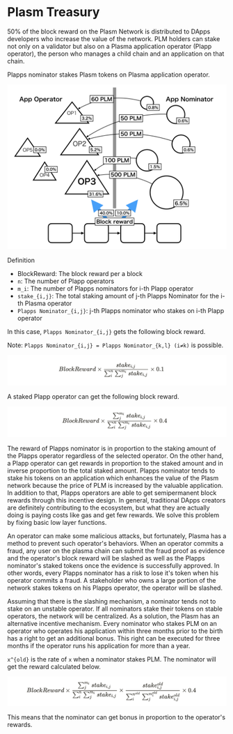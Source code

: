 # Plasm Treasury

50% of the block reward on the Plasm Network is distributed to DApps developers who increase the value of the network. PLM holders can stake not only on a validator but also on a Plasma application operator (Plapp operator), the person who manages a child chain and an application on that chain. 

Plapps nominator stakes Plasm tokens on Plasma application operator.

![PlasmTreasury](../img/004.jpg)

Definition

- BlockReward: The block reward per a block
- `n`: The number of Plapp operators
- `m_i`: The number of Plapps nominators for i-th Plapp operator
- `stake_{i,j}`: The total staking amount of j-th Plapps Nominator for the i-th Plasma operator
- `Plapps Nominator_{i,j}`: j-th Plapps nominator who stakes on i-th Plapp operator

In this case,  `Plapps Nominator_{i,j}` gets the following block reward. 

Note:  `Plapps Nominator_{i,j} = Plapps Nominator_{k,l} (i≠k)` is possible. 

![NominatorReward](../img/reward1.png)

A staked Plapp operator can get the following block reward.

![OperatorReward](../img/reward2.png)

The reward of Plapps nominator is in proportion to the staking amount of the Plapps operator regardless of the selected operator. On the other hand, a Plapp operator can get rewards in proportion to the staked amount and  in inverse proportion to the total staked amount. Plapps nominator tends to stake his tokens on an application which enhances the value of the Plasm network because the price of PLM is increased by the valuable application. In addition to that, Plapps operators are able to get semipermanent block rewards through this incentive design. In general, traditional DApps creators are definitely contributing to the ecosystem, but what they are actually doing is paying costs like gas and get few rewards. We solve this problem by fixing basic low layer functions. 

An operator can make some malicious attacks, but fortunately, Plasma has a method to prevent  such operator's behaviors. When an operator commits a fraud, any user on the plasma chain can submit the fraud proof as evidence and the operator's block reward will be slashed as well as the Plapps nominator's staked tokens once the evidence is successfully approved. In other words, every Plapps nominator has a risk to lose it's token when his operator commits a fraud. A stakeholder who owns a large portion of the network stakes tokens on his Plapps operator, the operator will be slashed. 

  Assuming that there is the slashing mechanism, a nominator tends not to stake on an unstable operator. If all nominators stake their tokens on stable operators, the network will be centralized.  As a solution, the Plasm has an alternative incentive mechanism. Every nominator who stakes PLM on an operator who operates his application within three months prior to the birth has a right to get an additional bonus. This right can be executed for three months if the operator runs his application for more than a year.  

 `x^{old}` is the rate of `x` when a nominator stakes PLM. The nominator will get the reward calculated below. 

![AdditionalReward](../img/reward3.png)

This means that the nominator can get bonus in proportion to the operator's rewards.